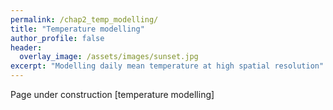 ```yaml
---
permalink: /chap2_temp_modelling/
title: "Temperature modelling"
author_profile: false
header:
  overlay_image: /assets/images/sunset.jpg
excerpt: "Modelling daily mean temperature at high spatial resolution"
---
```


Page under construction [temperature modelling]
